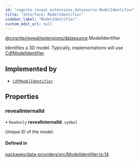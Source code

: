 ```yaml
---
id: "cognite_reveal_extensions_datasource.ModelIdentifier"
title: "Interface: ModelIdentifier"
sidebar_label: "ModelIdentifier"
custom_edit_url: null
---
```


[@cognite/reveal/extensions/datasource](../modules/cognite_reveal_extensions_datasource.md).ModelIdentifier

Identifies a 3D model. Typically, implementations will use [CdfModelIdentifier](../classes/cognite_reveal_extensions_datasource.CdfModelIdentifier.md).

## Implemented by

- [`CdfModelIdentifier`](../classes/cognite_reveal_extensions_datasource.CdfModelIdentifier.md)

## Properties

### revealInternalId

• `Readonly` **revealInternalId**: `symbol`

Unique ID of the model.

#### Defined in

[packages/data-providers/src/ModelIdentifier.ts:14](https://github.com/cognitedata/reveal/blob/e9e26d38/viewer/packages/data-providers/src/ModelIdentifier.ts#L14)
